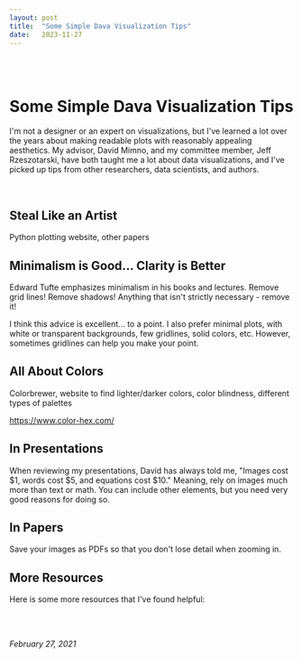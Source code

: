 ```yaml
---
layout: post
title:  "Some Simple Dava Visualization Tips"
date:   2023-11-27
---
```


<br><br>

# Some Simple Dava Visualization Tips

I'm not a designer or an expert on visualizations, but I've learned a lot over the years about making readable plots with reasonably appealing aesthetics. My advisor, David Mimno, and my committee member, Jeff Rzeszotarski, have both taught me a lot about data visualizations, and I've picked up tips from other researchers, data scientists, and authors.

<br>

## Steal Like an Artist

Python plotting website, other papers

## Minimalism is Good... Clarity is Better

Edward Tufte emphasizes minimalism in his books and lectures. Remove grid lines! Remove shadows! Anything that isn't strictly necessary - remove it!

I think this advice is excellent... to a point. I also prefer minimal plots, with white or transparent backgrounds, few gridlines, solid colors, etc. However, sometimes gridlines can help you make your point.

## All About Colors

Colorbrewer, website to find lighter/darker colors, color blindness, different types of palettes

https://www.color-hex.com/

## In Presentations

When reviewing my presentations, David has always told me, "Images cost $1, words cost $5, and equations cost $10." Meaning, rely on images much more than text or math. You can include other elements, but you need very good reasons for doing so.

## In Papers

Save your images as PDFs so that you don't lose detail when zooming in.

## More Resources

Here is some more resources that I've found helpful:


<br><br>

*February 27, 2021*

<br><br><br>